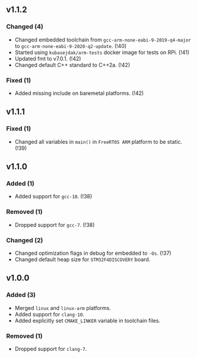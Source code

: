 ## v1.1.2

### Changed (4)

* Changed embedded toolchain from `gcc-arm-none-eabi-9-2019-q4-major` to `gcc-arm-none-eabi-9-2020-q2-update`. (!40)
* Started using `kubasejdak/arm-tests` docker image for tests on RPi. (!41)
* Updated fmt to v7.0.1. (!42)
* Changed default C++ standard to C++2a. (!42)

### Fixed (1)

* Added missing include on baremetal platforms. (!42)

## v1.1.1

### Fixed (1)

* Changed all variables in `main()` in `FreeRTOS ARM` platform to be static. (!39)

## v1.1.0

### Added (1)

* Added support for `gcc-10`. (!38)

### Removed (1)

* Dropped support for `gcc-7`. (!38)

### Changed (2)

* Changed optimization flags in debug for embedded to `-Os`. (!37)
* Changed default heap size for `STM32F4DISCOVERY` board.

## v1.0.0

### Added (3)

* Merged `linux` and `linux-arm` platforms.
* Added support for `clang-10`.
* Added explicitly set `CMAKE_LINKER` variable in toolchain files.

### Removed (1)

* Dropped support for `clang-7`.
